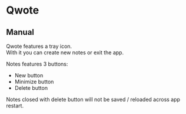 # Qwote

## Manual

Qwote features a tray icon.  
With it you can create new notes or exit the app.

Notes features 3 buttons:

- New button
- Minimize button
- Delete button

Notes closed with delete button will not be saved / reloaded across app restart.

